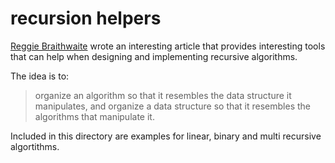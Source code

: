 # recursion helpers

[Reggie Braithwaite](http://raganwald.com/2016/12/27/recursive-data-structures.html) wrote an interesting article that provides interesting tools that can help when designing and implementing recursive algorithms.

The idea is to:

> organize an algorithm so that it resembles the data structure it manipulates, and organize a data structure so that it resembles the algorithms that manipulate it.

Included in this directory are examples for linear, binary and multi recursive algortithms.
